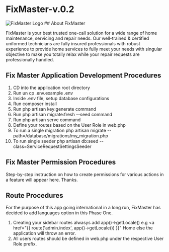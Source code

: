 # FixMaster-v.0.2

<img alt="FixMaster Logo" src="https://fixmaster.com.ng/wp-content/uploads/2020/11/fix-master-logo-straight.png">
## About FixMaster

FixMaster is your best trusted one-call solution for a wide range of home maintenance, servicing and repair needs. Our well-trained & certified uniformed technicians are fully insured professionals with robust experience to provide home services to fully meet your needs with singular objective to make you totally relax while your repair requests are professionally handled.


## Fix Master Application Development Procedures

1. CD into the application root directory
2. Run un cp .env.example .env
3. Inside .env file, setup database configurations
4. Run composer install
5. Run php artisan key:generate command
6. Run php artisan migrate:fresh --seed command
7. Run php artisan serve command
8. Define your routes based on the User Role in web.php
9. To run a single migration php artisan migrate --path=/database/migrations/my_migration.php
10. To run single seeder php artisan db:seed --class=ServiceRequestSettingsSeeder

## Fix Master Permission Procedures
Step-by-step instruction on how to create permissions for various actions in a feature will appear here. Thanks.

## Route Procedures
For the purpose of this app going international in a long run, FixMaster has decided to add languages option in this Phase One.

1. Creating your sidebar routes alwasys add app()->getLocale() e.g <a href="{{ route('admin.index', app()->getLocale()) }}" <span>Home</span></a> else the application will throw an error.
2. All users routes should be defined in web.php under the respective User Role prefix.
